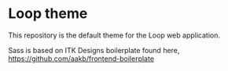 Loop theme
==========

This repository is the default theme for the Loop web application.

Sass is based on ITK Designs boilerplate found here, https://github.com/aakb/frontend-boilerplate
